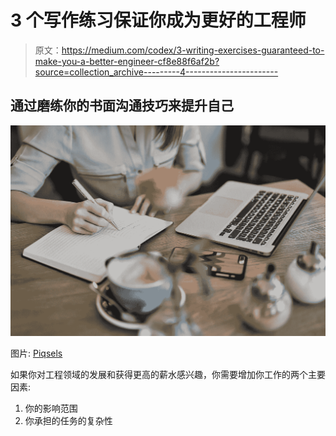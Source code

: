 # 3 个写作练习保证你成为更好的工程师

> 原文：<https://medium.com/codex/3-writing-exercises-guaranteed-to-make-you-a-better-engineer-cf8e88f6af2b?source=collection_archive---------4----------------------->

## 通过磨练你的书面沟通技巧来提升自己

![](img/9c89a7987da4a500004a23ad8558c493.png)

图片: [Piqsels](https://www.piqsels.com/en/public-domain-photo-jcrop/download)

如果你对工程领域的发展和获得更高的薪水感兴趣，你需要增加你工作的两个主要因素:

1.  你的影响范围
2.  你承担的任务的复杂性